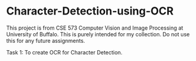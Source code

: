 # Character-Detection-using-OCR

This project is from CSE 573 Computer Vision and Image Processing at University of Buffalo. This is purely intended for my collection. Do not use this for any future assignments.

Task 1: To create OCR for Character Detection.
